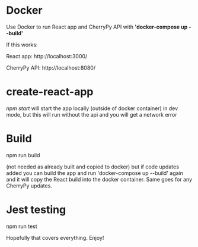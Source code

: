 # Docker
Use Docker to run React app and CherryPy API with **'docker-compose up --build'**

If this works:


React app: http://localhost:3000/


CherryPy API: http://localhost:8080/

# create-react-app
_npm start_ will start the app locally (outside of docker container) in dev mode, but this will run without the api and you will get a network error

# Build
npm run build

(not needed as already built and copied to docker) but if code updates added you can build the app and run 'docker-compose up --build' again and it will copy the React build into the docker container. Same goes for any CherryPy updates.

# Jest testing
npm run test

Hopefully that covers everything. Enjoy!
